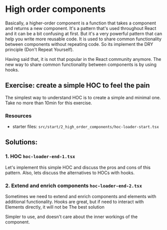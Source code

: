 # High order components
Basically, a higher-order component is a function that takes a component and returns a new component. It's a pattern that's used throughout React and it
can be a bit confusing at first. But it's a very powerful pattern that can help you write more reusable code.
It is used to share common functionality between components without repeating code.
So its implement the DRY principle (Don't Repeat Yourself).

Having said that, it is not that popular in the React community anymore. 
The new way to share common functionality between components is by using hooks.


## Exercise: create a simple HOC to feel the pain
The simplest way to understand HOC is to create a simple and minimal one.
Take no more than 10min for this exercise.

### Resources
- starter files: `src/start/2_high_order_components/hoc-loader-start.tsx`


## Solutions:

### 1. HOC `hoc-loader-end-1.tsx`
Let's implement this simple HOC and discuss the pros and cons of this pattern.
Also, lets discuss the alternatives to HOCs with hooks.


### 2. Extend and enrich components `hoc-loader-end-2.tsx`
Sometimes we need to extend and enrich components and elements with additional functionality.
Hooks are great, but if need to interact with Elements directly, it will not be
The best solution

Simpler to use, and doesn't care about the inner workings of the component.
